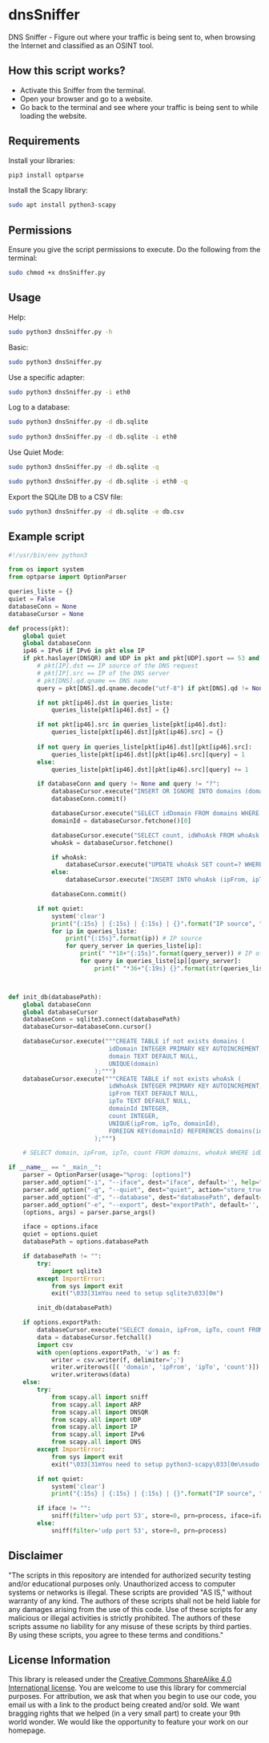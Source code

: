 # dnsSniffer
DNS Sniffer - Figure out where your traffic is being sent to, when browsing the Internet and classified as an OSINT tool.

## How this script works?
- Activate this Sniffer from the terminal.
- Open your browser and go to a website.
- Go back to the terminal and see where your traffic is being sent to while loading the website.

## Requirements

Install your libraries:
```python
pip3 install optparse
```

Install the Scapy library:
```bash
sudo apt install python3-scapy
```

## Permissions

Ensure you give the script permissions to execute. Do the following from the terminal:

```bash
sudo chmod +x dnsSniffer.py
```

## Usage

Help:
```bash
sudo python3 dnsSniffer.py -h
```

Basic:
```bash
sudo python3 dnsSniffer.py
```

Use a specific adapter:
```bash
sudo python3 dnsSniffer.py -i eth0
```

Log to a database:
```bash
sudo python3 dnsSniffer.py -d db.sqlite
	
sudo python3 dnsSniffer.py -d db.sqlite -i eth0
```

Use Quiet Mode:
```bash
sudo python3 dnsSniffer.py -d db.sqlite -q

sudo python3 dnsSniffer.py -d db.sqlite -i eth0 -q
```

Export the SQLite DB to a CSV file:
```bash
sudo python3 dnsSniffer.py -d db.sqlite -e db.csv
```

## Example script

```python
#!/usr/bin/env python3

from os import system
from optparse import OptionParser

queries_liste = {}
quiet = False
databaseConn = None
databaseCursor = None

def process(pkt):
	global quiet
	global databaseConn
	ip46 = IPv6 if IPv6 in pkt else IP
	if pkt.haslayer(DNSQR) and UDP in pkt and pkt[UDP].sport == 53 and ip46 in pkt:
		# pkt[IP].dst == IP source of the DNS request
		# pkt[IP].src == IP of the DNS server
		# pkt[DNS].qd.qname == DNS name
		query = pkt[DNS].qd.qname.decode("utf-8") if pkt[DNS].qd != None else "?"

		if not pkt[ip46].dst in queries_liste:
			queries_liste[pkt[ip46].dst] = {}

		if not pkt[ip46].src in queries_liste[pkt[ip46].dst]:
			queries_liste[pkt[ip46].dst][pkt[ip46].src] = {}
		
		if not query in queries_liste[pkt[ip46].dst][pkt[ip46].src]:
			queries_liste[pkt[ip46].dst][pkt[ip46].src][query] = 1
		else:
			queries_liste[pkt[ip46].dst][pkt[ip46].src][query] += 1

		if databaseConn and query != None and query != "?":
			databaseCursor.execute("INSERT OR IGNORE INTO domains (domain) VALUES (?);", (query,))
			databaseConn.commit()

			databaseCursor.execute("SELECT idDomain FROM domains WHERE domain=?;", (query,))
			domainId = databaseCursor.fetchone()[0]

			databaseCursor.execute("SELECT count, idWhoAsk FROM whoAsk WHERE ipFrom=? AND ipTo=? AND domainId=?;", (pkt[ip46].src, pkt[ip46].dst, domainId))
			whoAsk = databaseCursor.fetchone()

			if whoAsk:
				databaseCursor.execute("UPDATE whoAsk SET count=? WHERE idWhoAsk=?",(whoAsk[0]+1 if whoAsk[0] else 2, whoAsk[1]))
			else:
				databaseCursor.execute("INSERT INTO whoAsk (ipFrom, ipTo, domainId, count) VALUES (?,?,?,1);", (pkt[ip46].src, pkt[ip46].dst, domainId))

			databaseConn.commit()

		if not quiet:
			system('clear')
			print("{:15s} | {:15s} | {:15s} | {}".format("IP source", "DNS server", "Count DNS request", "Query"))
			for ip in queries_liste:
				print("{:15s}".format(ip)) # IP source
				for query_server in queries_liste[ip]:
					print(" "*18+"{:15s}".format(query_server)) # IP of DNS server
					for query in queries_liste[ip][query_server]:
						print(" "*36+"{:19s} {}".format(str(queries_liste[ip][query_server][query]),query)) # Count DNS request | DNS



def init_db(databasePath):
	global databaseConn
	global databaseCursor
	databaseConn = sqlite3.connect(databasePath)
	databaseCursor=databaseConn.cursor()

	databaseCursor.execute("""CREATE TABLE if not exists domains (
							idDomain INTEGER PRIMARY KEY AUTOINCREMENT,
							domain TEXT DEFAULT NULL,
							UNIQUE(domain)
						);""")
	databaseCursor.execute("""CREATE TABLE if not exists whoAsk (
							idWhoAsk INTEGER PRIMARY KEY AUTOINCREMENT,
							ipFrom TEXT DEFAULT NULL,
							ipTo TEXT DEFAULT NULL,
							domainId INTEGER,
							count INTEGER,
							UNIQUE(ipFrom, ipTo, domainId),
							FOREIGN KEY(domainId) REFERENCES domains(id)
						);""")

	# SELECT domain, ipFrom, ipTo, count FROM domains, whoAsk WHERE idDomain = domainId ORDER BY count DESC;

if __name__ == "__main__":
	parser = OptionParser(usage="%prog: [options]")
	parser.add_option("-i", "--iface", dest="iface", default='', help="Interface. Ex: enp0s7")
	parser.add_option("-q", "--quiet", dest="quiet", action="store_true", help="Quiet")
	parser.add_option("-d", "--database", dest="databasePath", default='', help="Path to sqlite database for loggin. Ex: db.sqlite")
	parser.add_option("-e", "--export", dest="exportPath", default='', help="Export sqlite database to CSV. Ex: db.csv")
	(options, args) = parser.parse_args()

	iface = options.iface
	quiet = options.quiet
	databasePath = options.databasePath

	if databasePath != "":
		try:
			import sqlite3
		except ImportError:
			from sys import exit
			exit("\033[31mYou need to setup sqlite3\033[0m")

		init_db(databasePath)

	if options.exportPath:
		databaseCursor.execute("SELECT domain, ipFrom, ipTo, count FROM domains, whoAsk WHERE idDomain = domainId ORDER BY count DESC;")
		data = databaseCursor.fetchall()
		import csv
		with open(options.exportPath, 'w') as f:
		    writer = csv.writer(f, delimiter=';')
		    writer.writerows([( 'domain', 'ipFrom', 'ipTo', 'count')])
		    writer.writerows(data)
	else:
		try:
			from scapy.all import sniff
			from scapy.all import ARP
			from scapy.all import DNSQR
			from scapy.all import UDP
			from scapy.all import IP
			from scapy.all import IPv6
			from scapy.all import DNS
		except ImportError:
			from sys import exit
			exit("\033[31mYou need to setup python3-scapy\033[0m\nsudo apt install python3-scapy")

		if not quiet:
			system('clear')
			print("{:15s} | {:15s} | {:15s} | {}".format("IP source", "DNS server", "Count DNS request", "Query"))

		if iface != "":
			sniff(filter='udp port 53', store=0, prn=process, iface=iface)
		else:
			sniff(filter='udp port 53', store=0, prn=process)

```

## Disclaimer
"The scripts in this repository are intended for authorized security testing and/or educational purposes only. Unauthorized access to computer systems or networks is illegal. These scripts are provided "AS IS," without warranty of any kind. The authors of these scripts shall not be held liable for any damages arising from the use of this code. Use of these scripts for any malicious or illegal activities is strictly prohibited. The authors of these scripts assume no liability for any misuse of these scripts by third parties. By using these scripts, you agree to these terms and conditions."


## License Information

This library is released under the [Creative Commons ShareAlike 4.0 International license](https://creativecommons.org/licenses/by-sa/4.0/). You are welcome to use this library for commercial purposes. For attribution, we ask that when you begin to use our code, you email us with a link to the product being created and/or sold. We want bragging rights that we helped (in a very small part) to create your 9th world wonder. We would like the opportunity to feature your work on our homepage.

